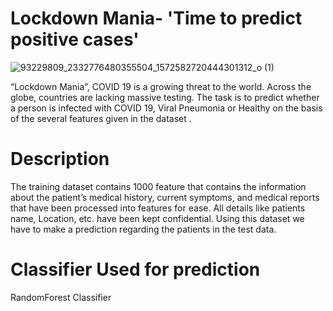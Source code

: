 # Lockdown Mania- 'Time to predict positive cases'
![93229809_2332776480355504_1572582720444301312_o (1)](https://user-images.githubusercontent.com/58235282/79761080-9d63dd00-833e-11ea-9295-275b1f3beba7.jpg)

“Lockdown Mania”, COVID 19 is a growing threat to the world. Across the globe, countries are lacking massive testing. The task is to predict whether a person is infected with COVID 19, Viral Pneumonia or Healthy on the basis of the several features given in the dataset .
# Description
The training dataset contains 1000 feature that contains the information about the patient’s medical history, current symptoms, and medical reports that have been processed into features for ease. All details like patients name, Location, etc. have been kept confidential. Using this dataset we have to make a prediction regarding the patients in the test data.
# Classifier Used for prediction
RandomForest Classifier
